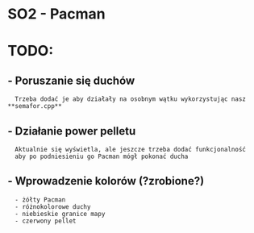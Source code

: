 # SO2 - Pacman


# TODO:

## - Poruszanie się duchów
      Trzeba dodać je aby działały na osobnym wątku wykorzystując nasz **semafor.cpp**


## - Działanie power pelletu
      Aktualnie się wyświetla, ale jeszcze trzeba dodać funkcjonalność 
      aby po podniesieniu go Pacman mógł pokonać ducha
      
## - Wprowadzenie kolorów (?zrobione?)
      - żółty Pacman
      - różnokolorowe duchy
      - niebieskie granice mapy
      - czerwony pellet
      
